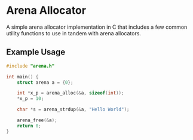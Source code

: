 # Arena Allocator

A simple arena allocator implementation in C that includes a few common utility
functions to use in tandem with arena allocators.

## Example Usage
```c
#include "arena.h"

int main() {
    struct arena a = {0};

    int *x_p = arena_alloc(&a, sizeof(int));
    *x_p = 10;

    char *s = arena_strdup(&a, "Hello World");

    arena_free(&a);
    return 0;
}
```
